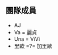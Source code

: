 <h2>團隊成員</h2>
<ul>
  <li>AJ</li>
  <li>Va = 麗貞</li>
  <li>Una = ViVi</li>
  <li>里歐 =?= 加里歐 </li> 
</ul>

